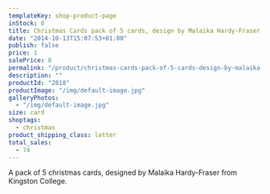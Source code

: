 ```yaml
---
templateKey: shop-product-page
inStock: 0
title: Christmas Cards pack of 5 cards, design by Malaika Hardy-Fraser
date: "2014-10-13T15:07:53+01:00"
publish: false
price: 1
salePrice: 0
permalink: "/product/christmas-cards-pack-of-5-cards-design-by-malaika-hardy-fraser"
description: ""
productId: "2818"
productImage: "/img/default-image.jpg"
galleryPhotos:
  - "/img/default-image.jpg"
size: card
shoptags:
  - christmas
product_shipping_class: letter
total_sales:
  - 74
---
```


A pack of 5 christmas cards, designed by Malaika Hardy-Fraser from Kingston College.
